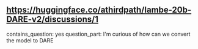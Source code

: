 ## https://huggingface.co/athirdpath/Iambe-20b-DARE-v2/discussions/1

contains_question: yes
question_part: I'm curious of how can we convert the model to DARE